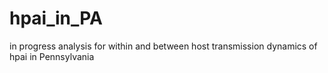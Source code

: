 # hpai_in_PA
in progress analysis for within and between host transmission dynamics of hpai in Pennsylvania
